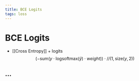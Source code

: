 ```yaml
---
title: BCE Logits
tags: loss
---
```


# BCE Logits
- [[Cross Entropy]] + logits
$$\left(  - \mathrm{sum}\left( y \cdot \mathrm{logsoftmax}\left( ŷ \right) \cdot weight \right) \right) \cdot \mathrm{//}\left( 1, \mathrm{size}\left( y, 2 \right) \right)$$

## …


































































































